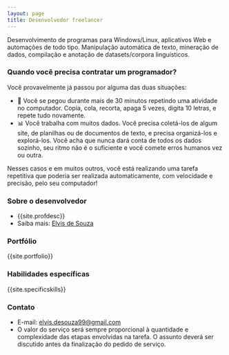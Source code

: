 ```yaml
---
layout: page
title: Desenvolvedor freelancer
---
```


Desenvolvimento de programas para Windows/Linux, aplicativos Web e automações de todo tipo. Manipulação automática de texto, mineração de dados, compilação e anotação de datasets/corpora linguísticos.

### Quando você precisa contratar um programador?

Você provavelmente já passou por alguma das duas situações:

- 🤖 Você se pegou durante mais de 30 minutos repetindo uma atividade no computador. Copia, cola, recorta, apaga 5 vezes, digita 10 letras, e repete tudo novamente.
- 📊 Você trabalha com muitos dados. Você precisa coletá-los de algum site, de planilhas ou de documentos de texto, e precisa organizá-los e explorá-los. Você acha que nunca dará conta de todos os dados sozinho, seu ritmo não é o suficiente e você comete erros humanos vez ou outra.

Nesses casos e em muitos outros, você está realizando uma tarefa repetitiva que poderia ser realizada automaticamente, com velocidade e precisão, pelo seu computador!

### Sobre o desenvolvedor

- {{site.profdesc}}
- Saiba mais: [Elvis de Souza](/sobre)

### Portfólio

{{site.portfolio}}

### Habilidades específicas

{{site.specificskills}}

### Contato

- E-mail: [elvis.desouza99@gmail.com](mailto:elvis.desouza99@gmail.com)
- O valor do serviço será sempre proporcional à quantidade e complexidade das etapas envolvidas na tarefa. O assunto deverá ser discutido antes da finalização do pedido de serviço.